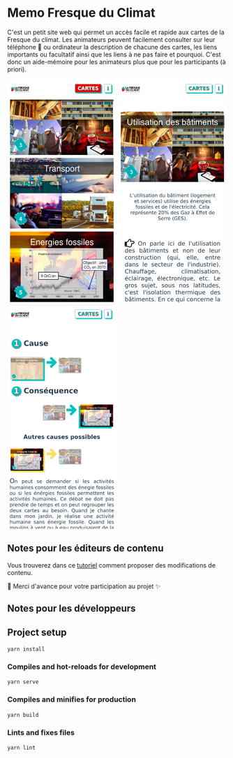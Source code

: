 # Memo Fresque du Climat

C'est un petit site web qui permet un accès facile et rapide aux cartes de la Fresque du climat.
Les animateurs peuvent facilement consulter sur leur téléphone :iphone: ou ordinateur  la description de chacune des cartes, les liens importants ou facultatif ainsi que les liens à ne pas faire et pourquoi. C'est donc un aide-mémoire pour les animateurs plus que pour les participants (à priori).

<img src="https://raw.githubusercontent.com/JulienRobberechts/memo-fresque-du-climat/main/doc/assets/list.jpg" width="250">
<img src="https://raw.githubusercontent.com/JulienRobberechts/memo-fresque-du-climat/main/doc/assets/details-1.jpg" width="250">
<img src="https://raw.githubusercontent.com/JulienRobberechts/memo-fresque-du-climat/main/doc/assets/details-2.png" width="250">

## Notes pour les éditeurs de contenu

Vous trouverez dans ce [tutoriel](https://github.com/JulienRobberechts/memo-fresque-du-climat/blob/main/doc/FDC%20-%20Comment%20faire%20des%20modifications%20dans%20le%20memo.pdf) comment proposer des modifications de contenu.

:tada: Merci d'avance pour votre participation au projet :sparkles:

## Notes pour les développeurs

## Project setup
```
yarn install
```

### Compiles and hot-reloads for development
```
yarn serve
```

### Compiles and minifies for production
```
yarn build
```

### Lints and fixes files
```
yarn lint
```
